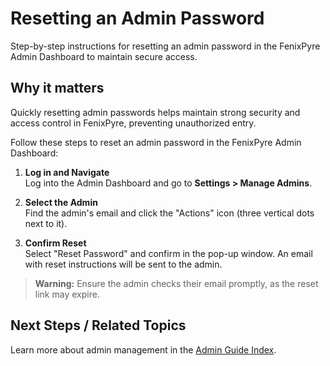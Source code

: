 # Resetting an Admin Password

Step-by-step instructions for resetting an admin password in the FenixPyre Admin Dashboard to maintain secure access.


## Why it matters
Quickly resetting admin passwords helps maintain strong security and access control in FenixPyre, preventing unauthorized entry.

Follow these steps to reset an admin password in the FenixPyre Admin Dashboard:

1. **Log in and Navigate**  
   Log into the Admin Dashboard and go to **Settings > Manage Admins**.

2. **Select the Admin**  
   Find the admin's email and click the "Actions" icon (three vertical dots next to it).
   
   <!-- IMG: ./media/04-admin-guide/actions-icon.png | Alt: Actions icon in Admin Dashboard -->

3. **Confirm Reset**  
   Select "Reset Password" and confirm in the pop-up window. An email with reset instructions will be sent to the admin.
   
   <!-- IMG: ./media/04-admin-guide/reset-confirmation.png | Alt: Password reset confirmation dialog -->

> **Warning:** Ensure the admin checks their email promptly, as the reset link may expire.

## Next Steps / Related Topics  
Learn more about admin management in the [Admin Guide Index](/04-admin-guide/index.md).